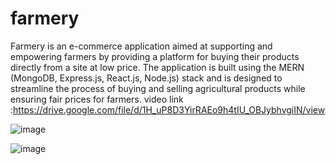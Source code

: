 # farmery
Farmery is an e-commerce application aimed at supporting and empowering farmers by providing a platform for buying their products directly from a site at low price. The application is built using the MERN (MongoDB, Express.js, React.js, Node.js) stack and is designed to streamline the process of buying and selling agricultural products while ensuring fair prices for farmers.
video link :https://drive.google.com/file/d/1H_uP8D3YirRAEo9h4tIU_OBJybhvgiIN/view


![image](https://github.com/jainapoorva40/farmery/assets/80565044/bcc2e71f-3de6-44e9-b595-a36c484a11c6)



![image](https://github.com/jainapoorva40/farmery/assets/80565044/5e8801ea-103b-4723-81e1-b24b12f48ea2)




